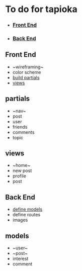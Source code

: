 # To do for tapioka

* ### [Front End](#front-end)
* ### [Back End](#back-end)


## Front End

* ~wireframing~
* color scheme
* [build partials](#partials)
* [views](#views)




## partials
* ~nav~
* post
* user
* friends
* comments
* topic


## views
* ~home~
* new post
* profile
* post


## Back End

* [define models](#models)
* define routes
* images




## models
* ~user~
* ~post~
* interest
* comment
